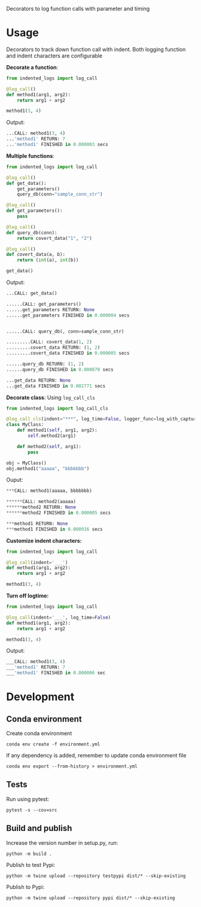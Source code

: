 Decorators to log function calls with parameter and timing

# Usage

Decorators to track down function call with indent.
Both logging function and indent characters are configurable

**Decorate a function**:

```python
from indented_logs import log_call

@log_call()
def method1(arg1, arg2):
    return arg1 + arg2

method1(3, 4)
```

Output:

```python
...CALL: method1(3, 4)
...'method1' RETURN: 7
...'method1' FINISHED in 0.000003 secs
```

**Multiple functions**:

```python
from indented_logs import log_call

@log_call()
def get_data():
    get_parameters()
    query_db(conn="sample_conn_str")

@log_call()
def get_parameters():
    pass

@log_call()
def query_db(conn):
    return covert_data("1", "2")

@log_call()
def covert_data(a, b):
    return (int(a), int(b))

get_data()
```

Output:

```python
...CALL: get_data()

......CALL: get_parameters()
......get_parameters RETURN: None
......get_parameters FINISHED in 0.000004 secs


......CALL: query_db(, conn=sample_conn_str)

.........CALL: covert_data(1, 2)
.........covert_data RETURN: (1, 2)
.........covert_data FINISHED in 0.000005 secs

......query_db RETURN: (1, 2)
......query_db FINISHED in 0.000870 secs

...get_data RETURN: None
...get_data FINISHED in 0.002771 secs
```

**Decorate class**:
Using `log_call_cls`

```python
from indented_logs import log_call_cls

@log_call_cls(indent="***", log_time=False, logger_func=log_with_capture)
class MyClass:
    def method1(self, arg1, arg2):
        self.method2(arg1)

    def method2(self, arg1):
        pass

obj = MyClass()
obj.method1("aaaaa", "bbbbbbb")
```

Ouput:

```python
***CALL: method1(aaaaa, bbbbbbb)

******CALL: method2(aaaaa)
******method2 RETURN: None
******method2 FINISHED in 0.000005 secs

***method1 RETURN: None
***method1 FINISHED in 0.000916 secs
```

**Customize indent characters:**

```python
from indented_logs import log_call

@log_call(indent='___')
def method1(arg1, arg2):
    return arg1 + arg2

method1(3, 4)

```

**Turn off logtime:**

```python
from indented_logs import log_call

@log_call(indent='___', log_time=False)
def method1(arg1, arg2):
    return arg1 + arg2

method1(3, 4)

```

Output:

```python
___CALL: method1(3, 4)
___'method1' RETURN: 7
___'method1' FINISHED in 0.000006 sec
```

# Development

## Conda environment

Create conda environment

```console
conda env create -f environment.yml
```

If any dependency is added, remember to update conda environment file

```console
conda env export --from-history > environment.yml
```

## Tests

Run using pytest:

```console
pytest -s --cov=src
```

## Build and publish

Increase the version number in setup.py, run:

```console
python -m build .
```

Publish to test Pypi:

```console
python -m twine upload --repository testpypi dist/* --skip-existing
```

Publish to Pypi:

```console
python -m twine upload --repository pypi dist/* --skip-existing
```
